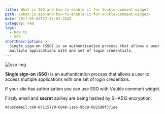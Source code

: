 ```yaml
---
title: What is SSO and how to enable it for Vuukle comment widget
path: /what-is-sso-and-how-to-enable-it-for-vuukle-comment-widget/
date: 2017-05-01T22:12:03.284Z
category: FAQ
tags:
  - how to
  - SSO
shortDescription: >-
  Single sign-on (SSO) is an authentication process that allows a user to access
  multiple applications with one set of login credentials.
---
```


![sso img](/img/what-is-sso-and-how-to-enable-it-for-vuukle-comment-widget-img_2.png)

**Single sign-on** (**SSO**) is an authentication process that allows a user to access multiple applications with one set of login credentials.

If your site has authorization you can use SSO with Vuukle comment widget.

Firstly email and **secret** apiKey are being hashed by SHA512 encryption:

```html
mous@email.com-07115720-6848-11e5-9bc9-002590f371ee
```
